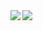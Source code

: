 <a href="https://github.com/nabass">
  <img align="left" src="https://github-readme-stats.vercel.app/api?username=nabass&count_private=true&show_icons=true" />
</a>
<a href="https://github.com/nabass">
  <img align="left" src="https://github-readme-stats.vercel.app/api/top-langs/?username=nabass" />
</a>
